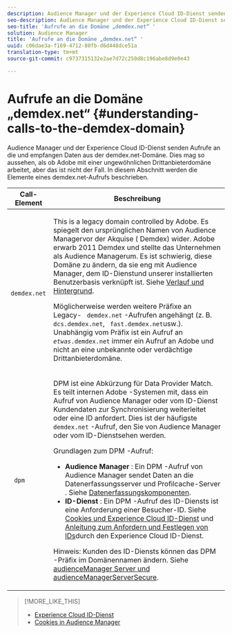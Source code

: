 ```yaml
---
description: Audience Manager und der Experience Cloud ID-Dienst senden Aufrufe an die und empfangen Daten aus der demdex.net-Domäne. Dies mag so aussehen, als ob Adobe mit einer ungewöhnlichen Drittanbieterdomäne arbeitet, aber das ist nicht der Fall. In diesem Abschnitt werden die Elemente eines demdex.net-Aufrufs beschrieben.
seo-description: Audience Manager und der Experience Cloud ID-Dienst senden Aufrufe an die und empfangen Daten aus der demdex.net-Domäne. Dies mag so aussehen, als ob Adobe mit einer ungewöhnlichen Drittanbieterdomäne arbeitet, aber das ist nicht der Fall. In diesem Abschnitt werden die Elemente eines demdex.net-Aufrufs beschrieben.
seo-title: 'Aufrufe an die Domäne „demdex.net“ '
solution: Audience Manager
title: 'Aufrufe an die Domäne „demdex.net“ '
uuid: c06dae3a-f169-4712-80fb-d6d448dce51a
translation-type: tm+mt
source-git-commit: c9737315132e2ae7d72c250d8c196abe8d9e0e43

---
```



# Aufrufe an die Domäne „demdex.net“ {#understanding-calls-to-the-demdex-domain}

Audience Manager und der Experience Cloud ID-Dienst senden Aufrufe an die und empfangen Daten aus der demdex.net-Domäne. Dies mag so aussehen, als ob Adobe mit einer ungewöhnlichen Drittanbieterdomäne arbeitet, aber das ist nicht der Fall. In diesem Abschnitt werden die Elemente eines demdex.net-Aufrufs beschrieben.

<table id="table_B846CBEDDA4C4AD19416F7C27FC325C6"> 
 <thead> 
  <tr> 
   <th colname="col1" class="entry"> Call-Element </th> 
   <th colname="col2" class="entry"> Beschreibung </th> 
  </tr> 
 </thead>
 <tbody> 
  <tr> 
   <td colname="col1"> <p> <code> demdex.net</code> </p> </td> 
   <td colname="col2"> <p>This is a legacy domain controlled by <span class="keyword"> Adobe</span>. Es spiegelt den ursprünglichen Namen von <span class="keyword"> Audience Manager</span>vor der Akquise (<span class="keyword"> Demdex</span>) wider. <span class="keyword"> Adobe</span> erwarb 2011 <span class="keyword"> Demdex</span> und stellte das Unternehmen als <span class="keyword"> Audience Manager</span>um. Es ist schwierig, diese Domäne zu ändern, da sie eng mit <span class="keyword"> Audience Manager</span>, dem <span class="wintitle"> ID-Dienst</span>und unserer installierten Benutzerbasis verknüpft ist. Siehe <a href="../overview/aam-overview.md#history-and-background"> Verlauf und Hintergrund</a>. </p> <p>Möglicherweise werden weitere Präfixe an Legacy- <code> demdex.net</code> -Aufrufen angehängt (z. B. <code> dcs.demdex.net</code>, <code> fast.demdex.net</code>usw.). Unabhängig vom Präfix ist ein Aufruf an <code><i>etwas</i>.demdex.net</code> immer ein Aufruf an <span class="keyword"> Adobe</span> und nicht an eine unbekannte oder verdächtige Drittanbieterdomäne. </p> </td> 
  </tr> 
  <tr> 
   <td colname="col1"> <p> <code> dpm</code> </p> </td> 
   <td colname="col2"> <p><span class="wintitle"> DPM</span> ist eine Abkürzung für <span class="wintitle"> Data Provider Match</span>. Es teilt internen <span class="keyword"> Adobe</span> -Systemen mit, dass ein Aufruf von <span class="keyword"> Audience Manager</span> oder vom <span class="wintitle"> ID-Dienst</span> Kundendaten zur Synchronisierung weiterleitet oder eine ID anfordert. Dies ist der häufigste <code> demdex.net</code> -Aufruf, den Sie von <span class="keyword"> Audience Manager</span> oder vom <span class="wintitle"> ID-Dienst</span>sehen werden. </p> <p><span class="wintitle"> Grundlagen zum DPM</span> -Aufruf: </p> <p> 
     <ul id="ul_44023BB060774518BE414EE10820C141"> 
      <li id="li_0F94D1988A6944BA885FD40AB26FC49F"> <b> <span class="keyword"> Audience Manager</span> </b>: Ein <span class="wintitle"> DPM</span> -Aufruf von <span class="keyword"> Audience Manager</span> sendet Daten an die Datenerfassungsserver<span class="wintitle"> und </span> Profilcache-Server<span class="wintitle"></span> . Siehe <a href="../reference/system-components/components-data-collection.md"> Datenerfassungskomponenten</a>. </li> 
      <li id="li_5A7EA9EE16EE4D828F0A24AE2B969122"> <b> <span class="wintitle"> ID-Dienst</span> </b>: Ein <span class="wintitle"> DPM</span> -Aufruf des <span class="wintitle"> ID-Diensts</span> ist eine Anforderung einer Besucher-ID. Siehe <a href="https://marketing.adobe.com/resources/help/en_US/mcvid/mcvid_cookies.html" format="https" scope="external"> Cookies und Experience Cloud ID-Dienst</a> und <a href="https://marketing.adobe.com/resources/help/en_US/mcvid/mcvid_id_request.html" format="https" scope="external"> Anleitung zum Anfordern und Festlegen von IDs</a>durch den Experience Cloud ID-Dienst. </li> 
     </ul> </p> <p> <p>Hinweis:  Kunden des <span class="wintitle"> ID-Diensts</span> können das <span class="wintitle"> DPM</span> -Präfix im Domänennamen ändern. Siehe <a href="https://marketing.adobe.com/resources/help/en_US/mcvid/mcvid-subdomain-config.html" format="https" scope="external"> audienceManager Server und audienceManagerServerSecure</a>. </p> </p> </td> 
  </tr> 
 </tbody> 
</table>

>[!MORE_LIKE_THIS]
>
>* [Experience Cloud ID-Dienst](https://marketing.adobe.com/resources/help/en_US/mcvid/)
>* [Cookies in Audience Manager](https://marketing.adobe.com/resources/help/en_US/whitepapers/cookies/cookies_am.html)

